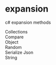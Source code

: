 # expansion
c# expansion methods

Collections   
Compare   
Object    
Random  
Serialize Json  
String  

